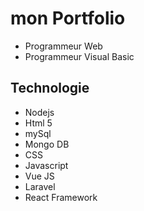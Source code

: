 # mon Portfolio

- Programmeur Web
- Programmeur Visual Basic

## Technologie
- Nodejs
- Html 5
- mySql
- Mongo DB
- CSS
- Javascript
- Vue JS
- Laravel
- React Framework
